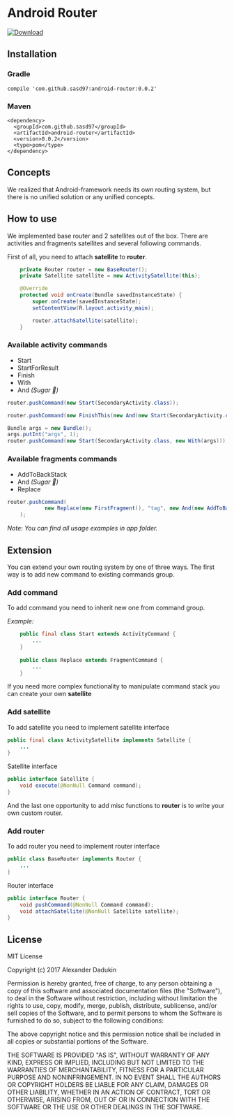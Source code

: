 # Android Router

 [ ![Download](https://api.bintray.com/packages/st235/android-router/android-router/images/download.svg?version=0.0.2) ](https://bintray.com/st235/android-router/android-router/0.0.2/link)

## Installation

### Gradle
```
compile 'com.github.sasd97:android-router:0.0.2'
```

### Maven
```
<dependency>
  <groupId>com.github.sasd97</groupId>
  <artifactId>android-router</artifactId>
  <version>0.0.2</version>
  <type>pom</type>
</dependency>
```

## Concepts

We realized that Android-framework needs its own routing system, but there is
 no unified solution or any unified concepts. 

## How to use

We implemented base router and 2 satellites out of the box. 
There are activities and fragments satellites and several following commands.

First of all, you need to attach **satellite** to **router**.

```java
    private Router router = new BaseRouter();
    private Satellite satellite = new ActivitySatellite(this);

    @Override
    protected void onCreate(Bundle savedInstanceState) {
        super.onCreate(savedInstanceState);
        setContentView(R.layout.activity_main);

        router.attachSatellite(satellite);
    }
```

### Available activity commands
- Start
- StartForResult
- Finish
- With
- And _(Sugar :candy:)_

```java
router.pushCommand(new Start(SecondaryActivity.class));
```

```java
router.pushCommand(new FinishThis(new And(new Start(SecondaryActivity.class))));
```

```java
Bundle args = new Bundle();
args.putInt("args", 1);
router.pushCommand(new Start(SecondaryActivity.class, new With(args)));
```


### Available fragments commands
- AddToBackStack
- And _(Sugar :candy:)_
- Replace

```java
router.pushCommand(
            new Replace(new FirstFragment(), "tag", new And(new AddToBackStack(null)))
    );
```

_Note: You can find all usage examples in app folder._

## Extension

You can extend your own routing system by one of three ways.
The first way is to add new command to existing commands group.

### Add command
To add command you need to inherit new one from command group.

_Example:_
```java
    public final class Start extends ActivityCommand {
        ...
    }
    
    public class Replace extends FragmentCommand {
        ...
    }
```

If you need more complex functionality to manipulate command stack 
you can create your own __satellite__

### Add satellite
To add satellite you need to implement satellite interface

```java
public final class ActivitySatellite implements Satellite {
    ...
}
```

Satellite interface

```java
public interface Satellite {
    void execute(@NonNull Command command);
}
```

And the last one opportunity to add misc functions to **router** is to write your own custom router.
 
### Add router

 To add router you need to implement router interface
 
```java
public class BaseRouter implements Router {
    ...
}
```
 
 Router interface
 
```java
public interface Router {
    void pushCommand(@NonNull Command command);
    void attachSatellite(@NonNull Satellite satellite);
}
```

## License

MIT License

Copyright (c) 2017 Alexander Dadukin

Permission is hereby granted, free of charge, to any person obtaining a copy
of this software and associated documentation files (the "Software"), to deal
in the Software without restriction, including without limitation the rights
to use, copy, modify, merge, publish, distribute, sublicense, and/or sell
copies of the Software, and to permit persons to whom the Software is
furnished to do so, subject to the following conditions:

The above copyright notice and this permission notice shall be included in all
copies or substantial portions of the Software.

THE SOFTWARE IS PROVIDED "AS IS", WITHOUT WARRANTY OF ANY KIND, EXPRESS OR
IMPLIED, INCLUDING BUT NOT LIMITED TO THE WARRANTIES OF MERCHANTABILITY,
FITNESS FOR A PARTICULAR PURPOSE AND NONINFRINGEMENT. IN NO EVENT SHALL THE
AUTHORS OR COPYRIGHT HOLDERS BE LIABLE FOR ANY CLAIM, DAMAGES OR OTHER
LIABILITY, WHETHER IN AN ACTION OF CONTRACT, TORT OR OTHERWISE, ARISING FROM,
OUT OF OR IN CONNECTION WITH THE SOFTWARE OR THE USE OR OTHER DEALINGS IN THE
SOFTWARE.
